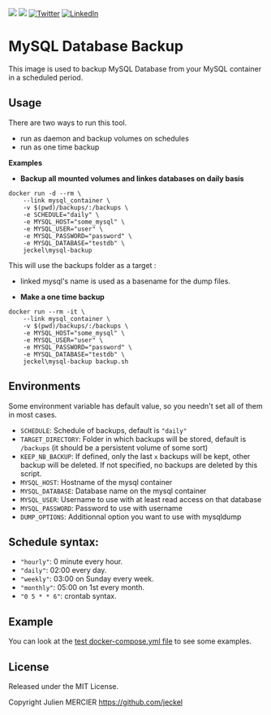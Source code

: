 [![](https://images.microbadger.com/badges/image/jeckel/mysql-backup.svg)](https://microbadger.com/images/jeckel/mysql-backup "Get your own image badge on microbadger.com") [![](https://images.microbadger.com/badges/version/jeckel/mysql-backup.svg)](https://microbadger.com/images/jeckel/mysql-backup "Get your own version badge on microbadger.com") [![Twitter](https://img.shields.io/badge/Twitter-%40jeckel4-blue.svg)](https://twitter.com/intent/user?screen_name=jeckel4) [![LinkedIn](https://img.shields.io/badge/LinkedIn-Julien%20Mercier-blue.svg)](https://www.linkedin.com/in/jeckel/)

# MySQL Database Backup

This image is used to backup MySQL Database from your MySQL container in a scheduled period.

## Usage

There are two ways to run this tool.
- run as daemon and backup volumes on schedules
- run as one time backup

**Examples**

* **Backup all mounted volumes and linkes databases on daily basis**

```shell
docker run -d --rm \
    --link mysql_container \
    -v $(pwd)/backups/:/backups \
    -e SCHEDULE="daily" \
    -e MYSQL_HOST="some_mysql" \
    -e MYSQL_USER="user" \
    -e MYSQL_PASSWORD="password" \
    -e MYSQL_DATABASE="testdb" \
    jeckel\mysql-backup
```

This will use the backups folder as a target :
- linked mysql's name is used as a basename for the dump files.


* **Make a one time backup**

```shell
docker run --rm -it \
    --link mysql_container \
    -v $(pwd)/backups/:/backups \
    -e MYSQL_HOST="some_mysql" \
    -e MYSQL_USER="user" \
    -e MYSQL_PASSWORD="password" \
    -e MYSQL_DATABASE="testdb" \
    jeckel\mysql-backup backup.sh
```

## Environments

Some environment variable has default value, so you needn't set all of them in most cases.

* `SCHEDULE`: Schedule of backups, default is `"daily"`
* `TARGET_DIRECTORY`: Folder in which backups will be stored, default is `/backups` (it should be a persistent volume of some sort)
* `KEEP_NB_BACKUP`: If defined, only the last `x` backups will be kept, other backup will be deleted. If not specified, no backups are deleted by this script. 
* `MYSQL_HOST`: Hostname of the mysql container
* `MYSQL_DATABASE`: Database name on the mysql container
* `MYSQL_USER`: Username to use with at least read access on that database
* `MYSQL_PASSWORD`: Password to use with username
* `DUMP_OPTIONS`: Additionnal option you want to use with mysqldump

## Schedule syntax:

* `"hourly"`: 0 minute every hour.
* `"daily"`: 02:00 every day.
* `"weekly"`: 03:00 on Sunday every week.
* `"monthly"`: 05:00 on 1st every month.
* `"0 5 * * 6"`: crontab syntax.

## Example

You can look at the [test docker-compose.yml file](https://github.com/jeckel/dockerfiles/blob/master/volume-backup/tests/docker-compose.yml) to see some examples.

## License
Released under the MIT License.

Copyright Julien MERCIER https://github.com/jeckel